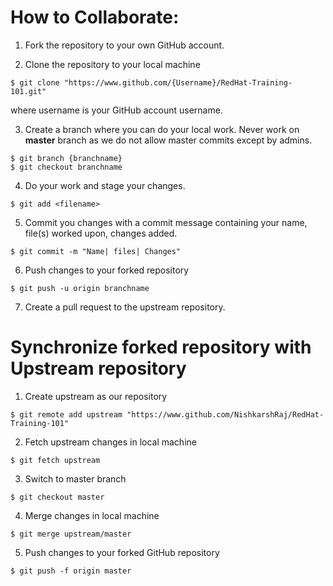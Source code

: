 # How to Collaborate:

1. Fork the repository to your own GitHub account.

2. Clone the repository to your local machine
```
$ git clone "https://www.github.com/{Username}/RedHat-Training-101.git"
```
where username is your GitHub account username.

3. Create a branch where you can do your local work.
Never work on **master** branch as we do not allow master commits except by admins.
```
$ git branch {branchname}
$ git checkout branchname
```

4. Do your work and stage your changes.
```
$ git add <filename>
```

5. Commit you changes with a commit message containing your name, file(s) worked upon, changes added.
```
$ git commit -m "Name| files| Changes"
```

6. Push changes to your forked repository
```
$ git push -u origin branchname
```
7. Create a pull request to the upstream repository.

# Synchronize forked repository with Upstream repository

1. Create upstream as our repository
```
$ git remote add upstream "https://www.github.com/NishkarshRaj/RedHat-Training-101"
```

2. Fetch upstream changes in local machine
```
$ git fetch upstream
```

3. Switch to master branch
```
$ git checkout master
```

4. Merge changes in local machine
```
$ git merge upstream/master
```

5. Push changes to your forked GitHub repository
```
$ git push -f origin master
```
